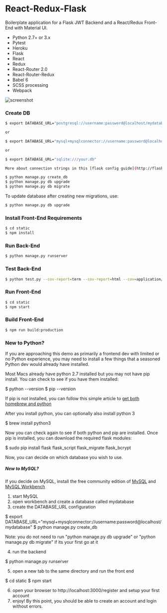 # React-Redux-Flask #

Boilerplate application for a Flask JWT Backend and a React/Redux Front-End with Material UI.

* Python 2.7+ or 3.x
* Pytest
* Heroku
* Flask
* React
* Redux
* React-Router 2.0
* React-Router-Redux
* Babel 6
* SCSS processing
* Webpack

![screenshot](http://i.imgur.com/ZIS4qkw.png)

### Create DB
```sh
$ export DATABASE_URL="postgresql://username:password@localhost/mydatabase"

or

$ export DATABASE_URL="mysql+mysqlconnector://username:password@localhost/mydatabase"

or

$ export DATABASE_URL="sqlite:///your.db"

More about connection strings in this [flask config guide](http://flask-sqlalchemy.pocoo.org/2.1/config/)

$ python manage.py create_db
$ python manage.py db upgrade
$ python manage.py db migrate
```

To update database after creating new migrations, use:

```sh
$ python manage.py db upgrade
```

### Install Front-End Requirements
```sh
$ cd static
$ npm install
```

### Run Back-End

```sh
$ python manage.py runserver
```

### Test Back-End

```sh
$ python test.py --cov-report=term --cov-report=html --cov=application/ tests/
```

### Run Front-End

```sh
$ cd static
$ npm start
```

### Build Front-End

```sh
$ npm run build:production
```

### New to Python?

If you are approaching this demo as primarily a frontend dev with limited or no Python experience, you may need to install a few things that a seasoned Python dev would already have installed.

Most Macs already have python 2.7 installed but you may not have pip install. You can check to see if you have them installed:

$ python --version
$ pip --version 

If pip is not installed, you can follow this simple article to [get both homebrew and python](https://howchoo.com/g/mze4ntbknjk/install-pip-on-mac-os-x)

After you install python, you can optionally also install python 3

$ brew install python3

Now you can check again to see if both python and pip are installed. Once pip is installed, you can download the required flask modules:

$ sudo pip install flask flask_script flask_migrate flask_bcrypt 

Now, you can decide on which database you wish to use. 

##### New to MySQL? 

If you decide on MySQL, install the free community edition of [MySQL](https://dev.mysql.com/downloads/mysql/) and [MySQL Workbench](https://www.mysql.com/products/workbench/)

1. start MySQL
2. open workbench and create a database called mydatabase
3. create the DATABASE_URL configuration

$ export DATABASE_URL="mysql+mysqlconnector://username:password@localhost/mydatabase"
$ python manage.py create_db

Note: you do not need to run "python manage.py db upgrade" or "python manage.py db migrate" if its your first go at it

4. run the backend 

$ python manage.py runserver

5. open a new tab to the same directory and run the front end

$ cd static
$ npm start

6. open your browser to http://localhost:3000/register and setup your first account
7. enjoy! By this point, you should be able to create an account and login without errors. 




